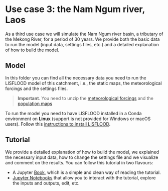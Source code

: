 # Use case 3: the Nam Ngum river, Laos

As a third use case we will simulate the Nam Ngum river basin, a tributary of the Mekong River, for a period of 30 years. We provide both the basic data to run the model (input data, settings files, etc.) and a detailed explanation of how to build the model. 

## Model

In this folder you can find all the necessary data you need to run the LISFLOOD model of this catchment, i.e., the static maps, the meteorological forcings and the settings files. 

> **Important**. You need to unzip the [meteorological forcings](https://github.com/ec-jrc/lisflood-usecases/tree/mekong_usecase/LF_mekong_usecase/model/meteo) and the [population maps](https://github.com/ec-jrc/lisflood-usecases/tree/mekong_usecase/LF_mekong_usecase/model/maps/water_use/pop_daily.zip)

To run the model you need to have LISFLOOD installed in a Conda environment on **Linux** (support is not provided for Windows or macOS users). Follow this [instructions to install LISFLOOD](https://github.com/ec-jrc/lisflood-code).


## Tutorial

We provide a detailed explanation of how to build the model, we explained the necessary input data, how to change the settings file and we visualize and comment on the results. You can follow this tutorial in two flavours:

* A Jupyter [Book](https://ec-jrc.github.io/lisflood-usecases/), which is a simple and clean way of reading the tutorial.
* [Jupyter Notebooks](https://github.com/ec-jrc/lisflood-usecases/tree/mekong_usecase/LF_mekong_usecase/docs/notebooks) that allow you to interact with the tutorial, explore the inputs and outputs, edit, etc.
